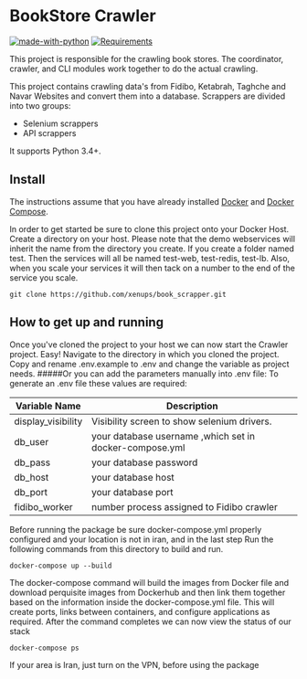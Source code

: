 # BookStore Crawler
[![made-with-python](https://img.shields.io/badge/Made%20with-Python-1f425f.svg)](https://www.python.org/)
[![Requirements](https://img.shields.io/badge/Requirements-See%20Here-orange)](https://github.com/xenups/book_scrapper/blob/9c1bb05d90333611e6d60b2081789370258e94b4/requirements.txt)

This project is responsible for the crawling book stores. The coordinator, crawler, and CLI modules work together to do the actual crawling.

This project contains crawling data's from Fidibo, Ketabrah, Taghche and Navar Websites and convert them into a database.
Scrappers are divided into two groups:
- Selenium scrappers 
- API scrappers

It supports Python 3.4+.

## Install
The instructions assume that you have already installed [Docker](https://docs.docker.com/installation/) and [Docker Compose](https://docs.docker.com/compose/install/). 

In order to get started be sure to clone this project onto your Docker Host. Create a directory on your host. Please note that the demo webservices will inherit the name from the directory you create. If you create a folder named test. Then the services will all be named test-web, test-redis, test-lb. Also, when you scale your services it will then tack on a number to the end of the service you scale. 
    
    git clone https://github.com/xenups/book_scrapper.git
    
## How to get up and running
Once you've cloned the project to your host we can now start the Crawler project. 
Easy! Navigate to the directory in which you cloned the project.
Copy and rename .env.example to .env and change the variable as project needs.
#####Or you can add the parameters manually into .env  file:
To generate an .env file these values are required:

| Variable Name                     | Description                    |
|-----------------------------------|--------------------------------|
| display_visibility                | Visibility screen to show selenium drivers. |
| db_user                  | your database username ,which set in docker-compose.yml|
| db_pass                  | your database password|
| db_host                  | your database host|
| db_port                  | your database port|
| fidibo_worker            | number process assigned to Fidibo crawler|

Before running the package be sure docker-compose.yml properly configured and your location is not in iran, and in the last step Run the following commands from this directory to build and run.   
 
    docker-compose up --build

The  docker-compose command will build the images from Docker file and download perquisite images from Dockerhub and then link them together based on the information inside the docker-compose.yml file. This will create ports, links between containers, and configure applications as required. After the command completes we can now view the status of our stack

    docker-compose ps

If your area is  Iran, just turn on the VPN, before using the package
